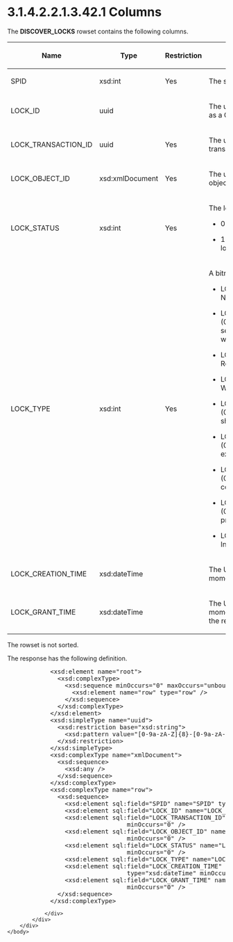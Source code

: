 <html dir="LTR" xmlns:mshelp="http://msdn.microsoft.com/mshelp" xmlns:ddue="http://ddue.schemas.microsoft.com/authoring/2003/5" xmlns:xlink="http://www.w3.org/1999/xlink" xmlns:tool="http://www.microsoft.com/tooltip">
    <head>
        <meta http-equiv="Content-Type" content="text/html; CHARSET=utf-8"></meta>
        <meta name="save" content="history"></meta>
        <title>3.1.4.2.2.1.3.42.1 Columns</title>
        <xml>
            <mshelp:toctitle title="3.1.4.2.2.1.3.42.1 Columns"></mshelp:toctitle>
            <mshelp:rltitle title="[MS-SSAS]: Columns"></mshelp:rltitle>
            <mshelp:keyword index="A" term="566ef60a-3491-4a21-9b01-caad1365fdf3"></mshelp:keyword>
            <mshelp:attr name="DCSext.ContentType" value="open specification"></mshelp:attr>
            <mshelp:attr name="AssetID" value="566ef60a-3491-4a21-9b01-caad1365fdf3"></mshelp:attr>
            <mshelp:attr name="TopicType" value="kbRef"></mshelp:attr>
            <mshelp:attr name="DCSext.Title" value="[MS-SSAS]: Columns" />
        </xml>
    </head>
    <body>
        <div id="header">
            <h1 class="heading">3.1.4.2.2.1.3.42.1 Columns</h1>
        </div>
        <div id="mainSection">
            <div id="mainBody">
                <div id="allHistory" class="saveHistory"></div>
                <div id="sectionSection0" class="section" name="collapseableSection">
                    

<p>The <b>DISCOVER_LOCKS</b> rowset contains the following
columns.</p>

<table>
 <thead>
  <tr>
   <th>
   <p>Name</p>
   </th>
   <th>
   <p>Type</p>
   </th>
   <th>
   <p>Restriction</p>
   </th>
   <th>
   <p>Description</p>
   </th>
  </tr>
 </thead>
 <tr>
  <td>
  <p>SPID</p>
  </td>
  <td>
  <p>xsd:int</p>
  </td>
  <td>
  <p>Yes</p>
  </td>
  <td>
  <p>The session ID.</p>
  </td>
 </tr>
 <tr>
  <td>
  <p>LOCK_ID</p>
  </td>
  <td>
  <p>uuid</p>
  </td>
  <td>
  <p> </p>
  </td>
  <td>
  <p>The unique identifier of the lock, as a GUID.</p>
  </td>
 </tr>
 <tr>
  <td>
  <p>LOCK_TRANSACTION_ID</p>
  </td>
  <td>
  <p>uuid</p>
  </td>
  <td>
  <p>Yes</p>
  </td>
  <td>
  <p>The unique identifier of the transaction, as a GUID.</p>
  </td>
 </tr>
 <tr>
  <td>
  <p>LOCK_OBJECT_ID</p>
  </td>
  <td>
  <p>xsd:xmlDocument</p>
  </td>
  <td>
  <p>Yes</p>
  </td>
  <td>
  <p>The unique identifier of the object being locked.</p>
  </td>
 </tr>
 <tr>
  <td>
  <p>LOCK_STATUS</p>
  </td>
  <td>
  <p>xsd:int</p>
  </td>
  <td>
  <p>Yes</p>
  </td>
  <td>
  <p>The lock status.</p>
  <ul><li><p><span><span>  
  </span></span><span>0 - The lock is granted.</span></p>
  </li><li><p><span><span>  
  </span></span><span>1 - The system is waiting to lock
  the object.</span></p>
  </li></ul></td>
 </tr>
 <tr>
  <td>
  <p>LOCK_TYPE</p>
  </td>
  <td>
  <p>xsd:int</p>
  </td>
  <td>
  <p>Yes</p>
  </td>
  <td>
  <p>A bitmask of lock types.</p>
  <ul><li><p><span><span>  
  </span></span><span>LOCK_NONE (0x0000000) - No lock.</span></p>
  </li><li><p><span><span>  
  </span></span><span>LOCK_SESSION_LOCK (0x0000001) -
  Inactive session; does not interfere with other locks.</span></p>
  </li><li><p><span><span>  
  </span></span><span>LOCK_READ (0x0000002) - Read lock
  during processing.</span></p>
  </li><li><p><span><span>  
  </span></span><span>LOCK_WRITE (0x0000004) - Write
  lock during processing.</span></p>
  </li><li><p><span><span>  
  </span></span><span>LOCK_COMMIT_READ (0x0000008) -
  Commit lock, shared.</span></p>
  </li><li><p><span><span>  
  </span></span><span>LOCK_COMMIT_WRITE (0x0000010) -
  Commit lock, exclusive.</span></p>
  </li><li><p><span><span>  
  </span></span><span>LOCK_COMMIT_ABORTABLE (0x0000020)
  - Abort at commit progress.</span></p>
  </li><li><p><span><span>  
  </span></span><span>LOCK_COMMIT_INPROGRESS
  (0x0000040) - Commit in progress.</span></p>
  </li><li><p><span><span>  
  </span></span><span>LOCK_INVALID (0x0000080) Invalid
  lock.</span></p>
  </li></ul></td>
 </tr>
 <tr>
  <td>
  <p>LOCK_CREATION_TIME</p>
  </td>
  <td>
  <p>xsd:dateTime</p>
  </td>
  <td>
  <p> </p>
  </td>
  <td>
  <p>The UTC server time at the moment the lock was
  requested.</p>
  </td>
 </tr>
 <tr>
  <td>
  <p>LOCK_GRANT_TIME</p>
  </td>
  <td>
  <p>xsd:dateTime</p>
  </td>
  <td>
  <p> </p>
  </td>
  <td>
  <p>The UTC server time at the moment the lock was granted
  on the resource.</p>
  </td>
 </tr>
</table>

<p>The rowset is not sorted.</p>

<p>The response has the following definition.</p>

<dl>
<dd>
<div><pre>       &lt;xsd:element name=&quot;root&quot;&gt;
         &lt;xsd:complexType&gt;
           &lt;xsd:sequence minOccurs=&quot;0&quot; maxOccurs=&quot;unbounded&quot;&gt;
             &lt;xsd:element name=&quot;row&quot; type=&quot;row&quot; /&gt;
           &lt;/xsd:sequence&gt;
         &lt;/xsd:complexType&gt;
       &lt;/xsd:element&gt;
       &lt;xsd:simpleType name=&quot;uuid&quot;&gt;
         &lt;xsd:restriction base=&quot;xsd:string&quot;&gt;
           &lt;xsd:pattern value=&quot;[0-9a-zA-Z]{8}-[0-9a-zA-Z]{4}-[0-9a-zA-Z]{4}-[0-9a-zA-Z]{4}-[0-9a-zA-Z]{12}&quot; /&gt;
         &lt;/xsd:restriction&gt;
       &lt;/xsd:simpleType&gt;
       &lt;xsd:complexType name=&quot;xmlDocument&quot;&gt;
         &lt;xsd:sequence&gt;
           &lt;xsd:any /&gt;
         &lt;/xsd:sequence&gt;
       &lt;/xsd:complexType&gt;
       &lt;xsd:complexType name=&quot;row&quot;&gt;
         &lt;xsd:sequence&gt;
           &lt;xsd:element sql:field=&quot;SPID&quot; name=&quot;SPID&quot; type=&quot;xsd:int&quot; minOccurs=&quot;0&quot; /&gt;
           &lt;xsd:element sql:field=&quot;LOCK_ID&quot; name=&quot;LOCK_ID&quot; type=&quot;uuid&quot; minOccurs=&quot;0&quot; /&gt;
           &lt;xsd:element sql:field=&quot;LOCK_TRANSACTION_ID&quot; name=&quot;LOCK_TRANSACTION_ID&quot; type=&quot;uuid&quot; 
                            minOccurs=&quot;0&quot; /&gt;
           &lt;xsd:element sql:field=&quot;LOCK_OBJECT_ID&quot; name=&quot;LOCK_OBJECT_ID&quot; type=&quot;xmlDocument&quot; 
                            minOccurs=&quot;0&quot; /&gt;
           &lt;xsd:element sql:field=&quot;LOCK_STATUS&quot; name=&quot;LOCK_STATUS&quot; type=&quot;xsd:int&quot; 
                            minOccurs=&quot;0&quot; /&gt;
           &lt;xsd:element sql:field=&quot;LOCK_TYPE&quot; name=&quot;LOCK_TYPE&quot; type=&quot;xsd:int&quot; minOccurs=&quot;0&quot; /&gt;
           &lt;xsd:element sql:field=&quot;LOCK_CREATION_TIME&quot; name=&quot;LOCK_CREATION_TIME&quot; 
                            type=&quot;xsd:dateTime&quot; minOccurs=&quot;0&quot; /&gt;
           &lt;xsd:element sql:field=&quot;LOCK_GRANT_TIME&quot; name=&quot;LOCK_GRANT_TIME&quot; type=&quot;xsd:dateTime&quot; 
                            minOccurs=&quot;0&quot; /&gt;
         &lt;/xsd:sequence&gt;
       &lt;/xsd:complexType&gt;
</pre></div>
</dd></dl>


                </div>
            </div>
        </div>
    </body>
</html>
